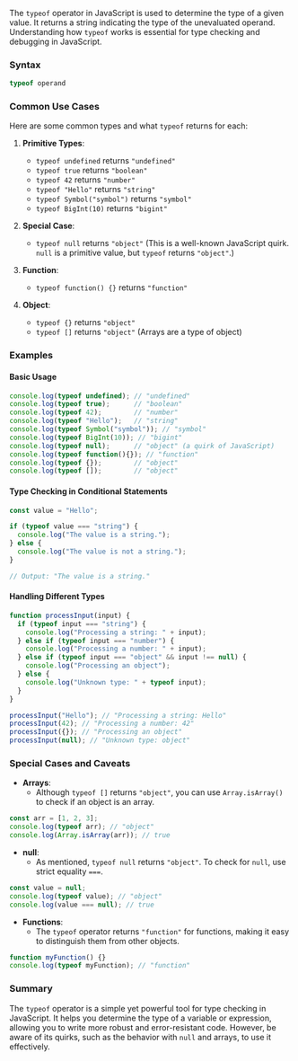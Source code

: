 The `typeof` operator in JavaScript is used to determine the type of a given value. It returns a string indicating the type of the unevaluated operand. Understanding how `typeof` works is essential for type checking and debugging in JavaScript.

### Syntax

```javascript
typeof operand
```

### Common Use Cases

Here are some common types and what `typeof` returns for each:

1. **Primitive Types**:
   - `typeof undefined` returns `"undefined"`
   - `typeof true` returns `"boolean"`
   - `typeof 42` returns `"number"`
   - `typeof "Hello"` returns `"string"`
   - `typeof Symbol("symbol")` returns `"symbol"`
   - `typeof BigInt(10)` returns `"bigint"`

2. **Special Case**:
   - `typeof null` returns `"object"` (This is a well-known JavaScript quirk. `null` is a primitive value, but `typeof` returns `"object"`.)

3. **Function**:
   - `typeof function() {}` returns `"function"`

4. **Object**:
   - `typeof {}` returns `"object"`
   - `typeof []` returns `"object"` (Arrays are a type of object)

### Examples

#### Basic Usage

```javascript
console.log(typeof undefined); // "undefined"
console.log(typeof true);      // "boolean"
console.log(typeof 42);        // "number"
console.log(typeof "Hello");   // "string"
console.log(typeof Symbol("symbol")); // "symbol"
console.log(typeof BigInt(10)); // "bigint"
console.log(typeof null);      // "object" (a quirk of JavaScript)
console.log(typeof function(){}); // "function"
console.log(typeof {});        // "object"
console.log(typeof []);        // "object"
```

#### Type Checking in Conditional Statements

```javascript
const value = "Hello";

if (typeof value === "string") {
  console.log("The value is a string.");
} else {
  console.log("The value is not a string.");
}

// Output: "The value is a string."
```

#### Handling Different Types

```javascript
function processInput(input) {
  if (typeof input === "string") {
    console.log("Processing a string: " + input);
  } else if (typeof input === "number") {
    console.log("Processing a number: " + input);
  } else if (typeof input === "object" && input !== null) {
    console.log("Processing an object");
  } else {
    console.log("Unknown type: " + typeof input);
  }
}

processInput("Hello"); // "Processing a string: Hello"
processInput(42); // "Processing a number: 42"
processInput({}); // "Processing an object"
processInput(null); // "Unknown type: object"
```

### Special Cases and Caveats

- **Arrays**:
  - Although `typeof []` returns `"object"`, you can use `Array.isArray()` to check if an object is an array.

```javascript
const arr = [1, 2, 3];
console.log(typeof arr); // "object"
console.log(Array.isArray(arr)); // true
```

- **null**:
  - As mentioned, `typeof null` returns `"object"`. To check for `null`, use strict equality `===`.

```javascript
const value = null;
console.log(typeof value); // "object"
console.log(value === null); // true
```

- **Functions**:
  - The `typeof` operator returns `"function"` for functions, making it easy to distinguish them from other objects.

```javascript
function myFunction() {}
console.log(typeof myFunction); // "function"
```

### Summary

The `typeof` operator is a simple yet powerful tool for type checking in JavaScript. It helps you determine the type of a variable or expression, allowing you to write more robust and error-resistant code. However, be aware of its quirks, such as the behavior with `null` and arrays, to use it effectively.
